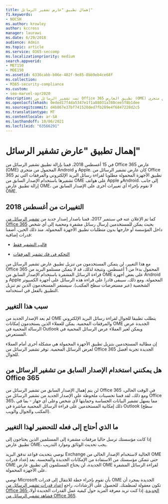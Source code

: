 ```yaml
---
title: إهمال تطبيق "عارض تشفير الرسائل"
f1.keywords:
- NOCSH
ms.author: krowley
author: kccross
manager: laurawi
ms.date: 6/29/2018
audience: Admin
ms.topic: article
ms.service: O365-seccomp
ms.localizationpriority: medium
search.appverid:
- MET150
- MOE150
ms.assetid: 6336cabb-b06e-402f-9e85-8bb9eb4ce68f
ms.collection:
- M365-security-compliance
ms.custom:
- seo-marvel-apr2020
description: تمت تشفير الرسائل من Office 365 تطبيق العارض (OME) من متجري Android و Apple في 2018.
ms.openlocfilehash: 0eded17f4da5347e1f1a88031a780cee5f8b1dee
ms.sourcegitcommit: d4b867e37bf741528ded7fb289e4f6847228d2c5
ms.translationtype: MT
ms.contentlocale: ar-SA
ms.lasthandoff: 10/06/2021
ms.locfileid: "63566291"
---
```

# <a name="deprecating-message-encryption-viewer-app"></a>إهمال تطبيق "عارض تشفير الرسائل"

في 15 أغسطس 2018، قمنا بإزالة تطبيق تشفير الرسائل من Office 365 عارض (OME) المحمول من متجري Android و Apple. كان عارض تشفير الرسائل من Office 365 تطبيق الأجهزة المحمولة مطلوبا لقراءة رسائل البريد الإلكتروني والمرفقات التي تم تشفيرها باستخدام الإصدار السابق من OME على هواتف Apple وAndroid. إلى جانب إزالة تطبيق عارض OME، لا نقوم بإجراء أي تغييرات أخرى على الإصدار السابق من OME.
  
## <a name="changes-from-august-2018"></a>التغييرات من أغسطس 2018

كما تم الإعلان عنه في سبتمبر 2017، قمنا باصدار إصدار جديد من [تشفير الرسائل من Office 365](https://aka.ms/ome2017) بحيث يمكن للمستخدمين إرسال رسائل مشفرة ومحمية إلى أي شخص داخل المؤسسة أو خارجها بدون متطلبات تطبيق الأجهزة المحمولة. منذ ذلك الحين، أضفنا قدرات إضافية:
  
- [قالب التشفير فقط](https://aka.ms/encryptonly)

- [التحكم في فك تشفير المرفقات](https://techcommunity.microsoft.com/t5/Security-Privacy-and-Compliance/Admin-control-for-attachments-now-available-in-Office-365/ba-p/204007)

مع هذا التغيير، لن يتمكن المستخدمون من تنزيل تطبيق عارض تشفير الرسائل من Office 365 المحمول بدءا من 1 أغسطس. ونتيجة لذلك، قد لا يتمكن مستلمو البريد من قراءة الرسائل المشفرة باستخدام الإصدار السابق من OME على بعض أجهزة Android و Apple المحمولة. ومع ذلك، سيبقى قادرا على قراءة هذه الرسائل على أجهزة الكمبيوتر الشخصية (عبر مستعرضات سطح المكتب). سيستمر المستخدمون الذين تم تنزيل التطبيق بالفعل في استخدامه.
  
## <a name="why-this-change-was-made"></a>سبب هذا التغيير

لم يعد الإصدار الجديد من OME يتطلب تطبيقا للجوال لقراءة رسائل البريد الإلكتروني والمرفقات المحمية. يمكن للعملاء الذين يستخدمون إمكانات OME الجديدة عرض الرسالة المحمية في Outlook ويمكن لغير العملاء عرض الرسائل المحمية في المستعرض.
  
إن مطالبة المستخدمين بتنزيل تطبيق الأجهزة المحمولة هي مشكلة أخرى أمام العملاء لعرض الرسائل المحمية. توفر تشفير الرسائل من Office 365 الجديدة تجربة أفضل للجوال.
  
## <a name="can-i-still-use-the-previous-version-of-office-365-message-encryption"></a>هل يمكنني استخدام الإصدار السابق من تشفير الرسائل من Office 365

لن يتم إهمال الإصدار السابق من تشفير الرسائل من Office 365 في الوقت الحالي، ومع ذلك، لقد قمنا تحسينات ملحوظة على الإصدار الجديد من تشفير الرسائل من Office 365، مما يسهل تشفير البيانات الحساسة وحمايتها لأي شخص وعلى أي جهاز - بما في ذلك إمكانية المستخدمين على قراءة الرسائل المحمية مباشرة في Outlook (سطح المكتب والجوال والويب). 
  
## <a name="what-do-i-need-to-do-to-prepare-for-this-change"></a>ما الذي أحتاج إلى فعله للتحضير لهذا التغيير

إذا كانت مؤسستك ترسل حاليا مرفقات مشفرة إلى المستلمين الذين يحتاجون إلى تطبيق عارض OME، يجب تحديث الوثائق وموارد التدريب.
  
نوصي بتحديث قواعد تدفق البريد Exchange الحالية لاستخدام الإصدار الحالي من OME حتى تتمكن مؤسستك من الاستفادة من الإمكانات الجديدة والمحسنة. بعد إعداد قدرات OME الجديدة، لن يحتاج المستلمون إلى تطبيق عارض OME لقراءة الرسائل المشفرة على الأجهزة المحمولة.
  
توصي Microsoft بأن تقوم بإجراء خطة للانتقال إلى قدرات OME الجديدة بمجرد أن تكون معقولة لمنظمتك. للحصول على الإرشادات، راجع [إعداد قدرات تشفير الرسائل من Office 365 الجديدة](set-up-new-message-encryption-capabilities.md). إذا كنت تريد معرفة المزيد حول كيفية عمل القدرات الجديدة أولا، [فشاهد تشفير الرسائل من Office 365](ome.md).
  


